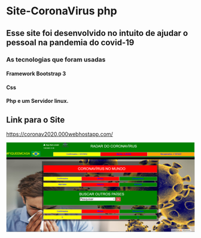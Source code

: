 # Site-CoronaVirus php


## Esse site foi desenvolvido no intuito de ajudar o pessoal na pandemia do covid-19

### As tecnologias que foram usadas
#### Framework  Bootstrap 3
#### Css
#### Php e um Servidor linux.


## Link para o Site 
https://coronav2020.000webhostapp.com/


![home letra](https://github.com/heliocost/Site-CoronaVirus/blob/master/foto-site.png)




